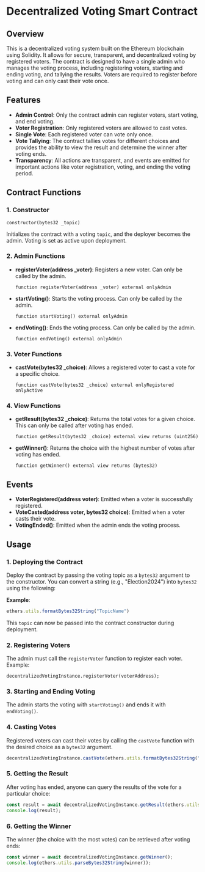 
# Decentralized Voting Smart Contract

## Overview

This is a decentralized voting system built on the Ethereum blockchain using Solidity. It allows for secure, transparent, and decentralized voting by registered voters. The contract is designed to have a single admin who manages the voting process, including registering voters, starting and ending voting, and tallying the results. Voters are required to register before voting and can only cast their vote once.

## Features

- **Admin Control**: Only the contract admin can register voters, start voting, and end voting.
- **Voter Registration**: Only registered voters are allowed to cast votes.
- **Single Vote**: Each registered voter can vote only once.
- **Vote Tallying**: The contract tallies votes for different choices and provides the ability to view the result and determine the winner after voting ends.
- **Transparency**: All actions are transparent, and events are emitted for important actions like voter registration, voting, and ending the voting period.

## Contract Functions

### 1. **Constructor**
   ```solidity
   constructor(bytes32 _topic)
   ```
   Initializes the contract with a voting `topic`, and the deployer becomes the admin. Voting is set as active upon deployment.

### 2. **Admin Functions**
   - **registerVoter(address _voter)**: Registers a new voter. Can only be called by the admin.
     ```solidity
     function registerVoter(address _voter) external onlyAdmin
     ```
   - **startVoting()**: Starts the voting process. Can only be called by the admin.
     ```solidity
     function startVoting() external onlyAdmin
     ```
   - **endVoting()**: Ends the voting process. Can only be called by the admin.
     ```solidity
     function endVoting() external onlyAdmin
     ```

### 3. **Voter Functions**
   - **castVote(bytes32 _choice)**: Allows a registered voter to cast a vote for a specific choice.
     ```solidity
     function castVote(bytes32 _choice) external onlyRegistered onlyActive
     ```

### 4. **View Functions**
   - **getResult(bytes32 _choice)**: Returns the total votes for a given choice. This can only be called after voting has ended.
     ```solidity
     function getResult(bytes32 _choice) external view returns (uint256)
     ```
   - **getWinner()**: Returns the choice with the highest number of votes after voting has ended.
     ```solidity
     function getWinner() external view returns (bytes32)
     ```

## Events

- **VoterRegistered(address voter)**: Emitted when a voter is successfully registered.
- **VoteCasted(address voter, bytes32 choice)**: Emitted when a voter casts their vote.
- **VotingEnded()**: Emitted when the admin ends the voting process.

## Usage

### 1. **Deploying the Contract**
   Deploy the contract by passing the voting topic as a `bytes32` argument to the constructor. You can convert a string (e.g., "Election2024") into `bytes32` using the following:

   **Example**:
   ```javascript
   ethers.utils.formatBytes32String("TopicName")
   ```
   This `topic` can now be passed into the contract constructor during deployment.

### 2. **Registering Voters**
   The admin must call the `registerVoter` function to register each voter. Example:
   ```solidity
   decentralizedVotingInstance.registerVoter(voterAddress);
   ```

### 3. **Starting and Ending Voting**
   The admin starts the voting with `startVoting()` and ends it with `endVoting()`.

### 4. **Casting Votes**
   Registered voters can cast their votes by calling the `castVote` function with the desired choice as a `bytes32` argument.
   ```javascript
   decentralizedVotingInstance.castVote(ethers.utils.formatBytes32String("Choice1"));
   ```

### 5. **Getting the Result**
   After voting has ended, anyone can query the results of the vote for a particular choice:
   ```javascript
   const result = await decentralizedVotingInstance.getResult(ethers.utils.formatBytes32String("Choice1"));
   console.log(result);
   ```

### 6. **Getting the Winner**
   The winner (the choice with the most votes) can be retrieved after voting ends:
   ```javascript
   const winner = await decentralizedVotingInstance.getWinner();
   console.log(ethers.utils.parseBytes32String(winner));
   ```

